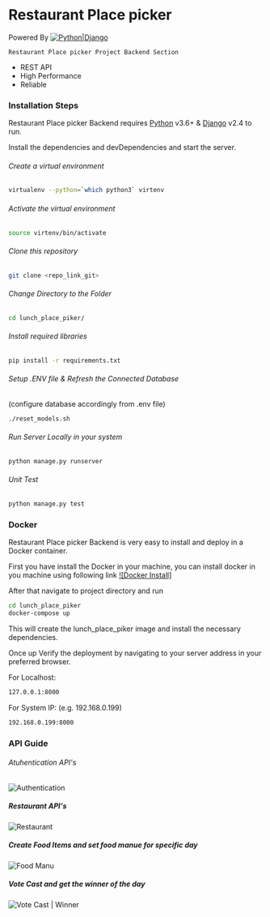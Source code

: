 # Restaurant Place picker

Powered By 
[![Python|Django](https://twilio-cms-prod.s3.amazonaws.com/images/django-dark.width-808.png)](https://www.djangoproject.com/)


    Restaurant Place picker Project Backend Section
- REST API
- High Performance
- Reliable

### Installation Steps

Restaurant Place picker Backend requires [Python](https://python.org/) v3.6+ & [Django](https://www.djangoproject.com/) v2.4 to run.

Install the dependencies and devDependencies and start the server.

###### Create a virtual environment

```sh
virtualenv --python=`which python3` virtenv
```
###### Activate the virtual environment
```sh
source virtenv/bin/activate
```
###### Clone this repository
```sh
git clone <repo_link_git>
```
###### Change Directory to the Folder
```sh
cd lunch_place_piker/
```
###### Install required libraries
```sh
pip install -r requirements.txt
```
###### Setup .ENV file & Refresh the Connected Database
(configure database accordingly from .env file)
```sh
./reset_models.sh
```
###### Run Server Locally in your system
```sh
python manage.py runserver
```
###### Unit Test
```sh
python manage.py test
```

### Docker
Restaurant Place picker Backend is very easy to install and deploy in a Docker container.

First you have install the Docker in your machine, you can install docker in you machine using following link 
[![Docker Install]](https://docs.docker.com/engine/install/)

After that navigate to project directory and run


```sh
cd lunch_place_piker
docker-compose up
```
This will create the lunch_place_piker image and install the necessary dependencies. 

Once up Verify the deployment by navigating to your server address in your preferred browser.

For Localhost:
```sh
127.0.0.1:8000
```
For System IP: (e.g. 192.168.0.199)
```sh
192.168.0.199:8000
```

### API Guide

###### Atuhentication API's
![Authentication](https://i.ibb.co/0Qry71j/image-2021-06-07-T13-35-29-409-Z.png)

##### Restaurant API's
![Restaurant](https://i.ibb.co/RSd62B0/image-2021-06-07-T13-47-07-344-Z.png)

##### Create Food Items and set food manue for specific day
![Food Manu](https://i.ibb.co/F4P2sS2/image-2021-06-07-T13-52-32-035-Z.png)

##### Vote Cast and get the winner of the day
![Vote Cast | Winner](https://i.ibb.co/VJFH7bQ/image-2021-06-07-T13-56-55-315-Z.png)

